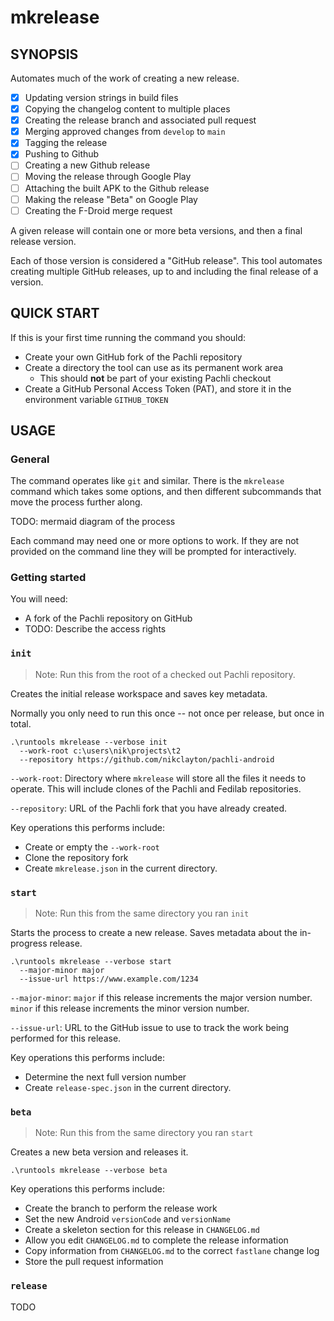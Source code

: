 # mkrelease

## SYNOPSIS

Automates much of the work of creating a new release.

- [x] Updating version strings in build files
- [x] Copying the changelog content to multiple places
- [x] Creating the release branch and associated pull request
- [x] Merging approved changes from `develop` to `main`
- [x] Tagging the release
- [x] Pushing to Github
- [ ] Creating a new Github release
- [ ] Moving the release through Google Play
- [ ] Attaching the built APK to the Github release
- [ ] Making the release "Beta" on Google Play
- [ ] Creating the F-Droid merge request

A given release will contain one or more beta versions, and then a final release version.

Each of those version is considered a "GitHub release". This tool automates creating multiple GitHub releases, up to and including the final release of a version.

## QUICK START

If this is your first time running the command you should:

- Create your own GitHub fork of the Pachli repository
- Create a directory the tool can use as its permanent work area
  - This should **not** be part of your existing Pachli checkout
- Create a GitHub Personal Access Token (PAT), and store it in the environment variable `GITHUB_TOKEN`

## USAGE

### General

The command operates like `git` and similar. There is the `mkrelease` command which takes some options, and then different subcommands that move the process further along.

TODO: mermaid diagram of the process

Each command may need one or more options to work. If they are not provided on the command line they will be prompted for interactively.

### Getting started

You will need:

- A fork of the Pachli repository on GitHub
- TODO: Describe the access rights



### `init`

> Note: Run this from the root of a checked out Pachli repository.

Creates the initial release workspace and saves key metadata.

Normally you only need to run this once -- not once per release, but once in total.

```shell
.\runtools mkrelease --verbose init
  --work-root c:\users\nik\projects\t2
  --repository https://github.com/nikclayton/pachli-android
```

`--work-root`: Directory where `mkrelease` will store all the files it needs to operate. This will include clones of the Pachli and Fedilab repositories.

`--repository`: URL of the Pachli fork that you have already created.

Key operations this performs include:

- Create or empty the `--work-root`
- Clone the repository fork
- Create `mkrelease.json` in the current directory.

### `start`

> Note: Run this from the same directory you ran `init`

Starts the process to create a new release. Saves metadata about the in-progress release.

```shell
.\runtools mkrelease --verbose start
  --major-minor major
  --issue-url https://www.example.com/1234
```

`--major-minor`: `major` if this release increments the major version number. `minor` if this release increments the minor version number.

`--issue-url`: URL to the GitHub issue to use to track the work being performed for this release.

Key operations this performs include:

- Determine the next full version number
- Create `release-spec.json` in the current directory.

### `beta`

> Note: Run this from the same directory you ran `start`

Creates a new beta version and releases it.

```shell
.\runtools mkrelease --verbose beta
```

Key operations this performs include:

- Create the branch to perform the release work
- Set the new Android `versionCode` and `versionName`
- Create a skeleton section for this release in `CHANGELOG.md`
- Allow you edit `CHANGELOG.md` to complete the release information
- Copy information from `CHANGELOG.md` to the correct `fastlane` change log
- Store the pull request information

### `release`

TODO
